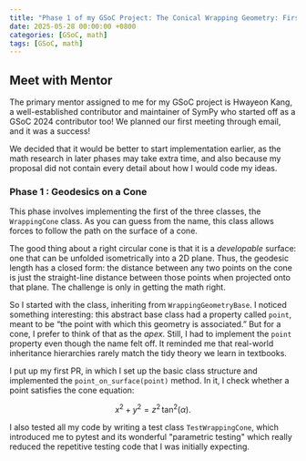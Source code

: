 ```yaml
---
title: "Phase 1 of my GSoC Project: The Conical Wrapping Geometry: First PR"
date: 2025-05-28 00:00:00 +0800
categories: [GSoC, math]
tags: [GSoC, math]
---
```


## Meet with Mentor

The primary mentor assigned to me for my GSoC project is Hwayeon Kang, a well-established contributor and maintainer of SymPy who started off as a GSoC 2024 contributor too! We planned our first meeting through email, and it was a success!

We decided that it would be better to start implementation earlier, as the math research in later phases may take extra time, and also because my proposal did not contain every detail about how I would code my ideas.

### Phase 1 : Geodesics on a Cone

This phase involves implementing the first of the three classes, the `WrappingCone` class. As you can guess from the name, this class allows forces to follow the path on the surface of a cone.

The good thing about a right circular cone is that it is a *developable* surface: one that can be unfolded isometrically into a 2D plane. Thus, the geodesic length has a closed form: the distance between any two points on the cone is just the straight-line distance between those points when projected onto that plane. The challenge is only in getting the math right.

So I started with the class, inheriting from `WrappingGeometryBase`. I noticed something interesting: this abstract base class had a property called `point`, meant to be “the point with which this geometry is associated.” But for a cone, I prefer to think of that as the *apex*. Still, I had to implement the `point` property even though the name felt off. It reminded me that real-world inheritance hierarchies rarely match the tidy theory we learn in textbooks.

I put up my first PR, in which I set up the basic class structure and implemented the `point_on_surface(point)` method. In it, I check whether a point satisfies the cone equation:

$$
x^2 + y^2 = z^2 \,\tan^2(\alpha).
$$

I also tested all my code by writing a test class `TestWrappingCone`, which introduced me to pytest and its wonderful "parametric testing" which really reduced the repetitive testing code that I was initially expecting.
